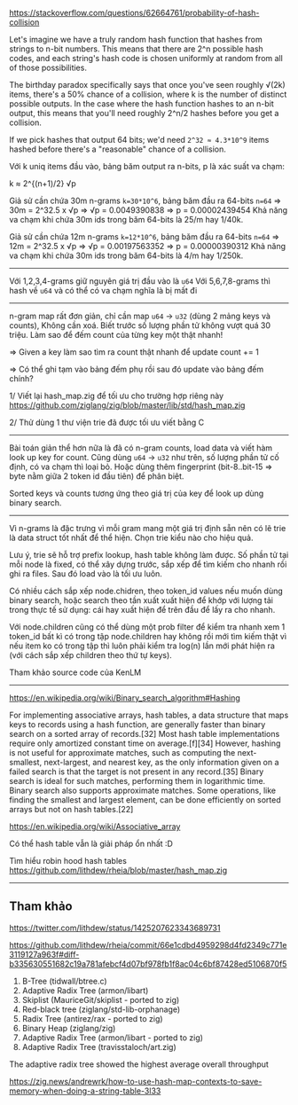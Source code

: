 https://stackoverflow.com/questions/62664761/probability-of-hash-collision

Let's imagine we have a truly random hash function that hashes from strings to n-bit numbers. This means that there are 2^n possible hash codes, and each string's hash code is chosen uniformly at random from all of those possibilities. 

The birthday paradox specifically says that once you've seen roughly √(2k) items, there's a 50% chance of a collision, where k is the number of distinct possible outputs. In the case where the hash function hashes to an n-bit output, this means that you'll need roughly 2^n/2 hashes before you get a collision. 

If we pick hashes that output 64 bits; we'd need `2^32 ≈ 4.3*10^9` items hashed before there's a "reasonable" chance of a collision.

Với k uniq items đầu vào, bảng băm output ra n-bits, p là xác suất va chạm: 

k ≈ 2^{(n+1)/2} √p

Giả sử cần chứa 30m n-grams `k=30*10^6`, bảng băm đầu ra 64-bits `n=64` 
=> 30m = 2^32.5 x √p => √p = 0.0049390838 => p = 0.00002439454
Khả năng va chạm khi chứa 30m ids trong băm 64-bits là 25/m hay 1/40k.

Giả sử cần chứa 12m n-grams `k=12*10^6`, bảng băm đầu ra 64-bits `n=64` 
=> 12m = 2^32.5 x √p => √p = 0.00197563352 => p = 0.00000390312
Khả năng va chạm khi chứa 30m ids trong băm 64-bits là 4/m hay 1/250k.

- - -

Với 1,2,3,4-grams giữ nguyên giá trị đầu vào là `u64`
Với 5,6,7,8-grams thì hash về `u64` và có thể có va chạm nghĩa là bị mất đi

- - -

n-gram map rất đơn giản, chỉ cần map `u64` -> `u32` (dùng 2 mảng keys và counts),
Không cần xoá. Biết trước số lượng phần tử không vượt quá 30 triệu.
Làm sao để đếm count của từng key một thật nhanh!

=> Given a key làm sao tìm ra count thật nhanh để update count += 1

=> Có thể ghi tạm vào bảng đếm phụ rồi sau đó update vào bảng đếm chính?

1/ Viết lại hash_map.zig để tối ưu cho trường hợp riêng này
https://github.com/ziglang/zig/blob/master/lib/std/hash_map.zig

2/ Thử dùng 1 thư viện trie đã được tối ưu viết bằng C

- - -

Bài toán giản thể hơn nữa là đã có n-gram counts, load data và viết hàm look up key for count. Cũng dùng `u64` -> `u32` như trên, số lượng phần tử cố định, có va chạm thì loại bỏ. Hoặc dùng thêm fingerprint (bit-8..bit-15 => byte nằm giữa 2 token id đầu tiên) để phân biệt.

Sorted keys và counts tương ứng theo giá trị của key để look up dùng binary search.

- - -

Vì n-grams là đặc trưng vì mỗi gram mang một giá trị định sẵn nên có lẽ trie là data struct tốt nhất để thể hiện. Chọn trie kiểu nào cho hiệu quả.

Lưu ý, trie sẽ hỗ trợ prefix lookup, hash table không làm được. Số phần tử tại mỗi node là fixed, có thể xây dựng trước, sắp xếp để tìm kiếm cho nhanh rồi ghi ra files. Sau đó load vào là tối ưu luôn.

Có nhiều cách sắp xếp node.chidren, theo token_id values nếu muốn dùng binary search, hoặc search theo tần xuất xuất hiện để khớp với lượng tải trong thực tế sử dụng: cái hay xuất hiện để trên đầu để lấy ra cho nhanh.

Với node.children cũng có thể dùng một prob filter để kiểm tra nhanh xem 1 token_id bất kì có trong tập node.children hay không rồi mới tìm kiếm thật vì nếu item ko có trong tập thì luôn phải kiểm tra log(n) lần mới phát hiện ra (với cách sắp xếp children theo thứ tự keys).

Tham khảo source code của KenLM

- - -

https://en.wikipedia.org/wiki/Binary_search_algorithm#Hashing

For implementing associative arrays, hash tables, a data structure that maps keys to records using a hash function, are generally faster than binary search on a sorted array of records.[32] Most hash table implementations require only amortized constant time on average.[f][34] However, hashing is not useful for approximate matches, such as computing the next-smallest, next-largest, and nearest key, as the only information given on a failed search is that the target is not present in any record.[35] Binary search is ideal for such matches, performing them in logarithmic time. Binary search also supports approximate matches. Some operations, like finding the smallest and largest element, can be done efficiently on sorted arrays but not on hash tables.[22]

https://en.wikipedia.org/wiki/Associative_array

Có thể hash table vẫn là giải pháp ổn nhất :D

Tìm hiểu robin hood hash tables
https://github.com/lithdew/rheia/blob/master/hash_map.zig

- - -

## Tham khảo

https://twitter.com/lithdew/status/1425207623343689731

https://github.com/lithdew/rheia/commit/66e1cdbd4959298d4fd2349c771e3119127a963f#diff-b335630551682c19a781afebcf4d07bf978fb1f8ac04c6bf87428ed5106870f5

1. B-Tree (tidwall/btree.c)
2. Adaptive Radix Tree (armon/libart)
3. Skiplist (MauriceGit/skiplist - ported to zig)
4. Red-black tree (ziglang/std-lib-orphanage)
5. Radix Tree (antirez/rax - ported to zig)
6. Binary Heap (ziglang/zig)
7. Adaptive Radix Tree (armon/libart - ported to zig)
8. Adaptive Radix Tree (travisstaloch/art.zig)

The adaptive radix tree showed the highest average overall throughput

https://zig.news/andrewrk/how-to-use-hash-map-contexts-to-save-memory-when-doing-a-string-table-3l33